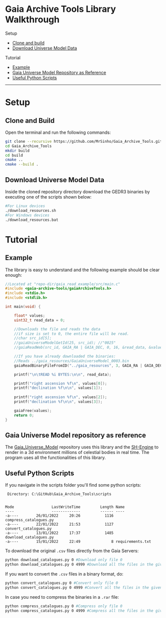 # Gaia Archive Tools Library Walkthrough

Setup
* [Clone and build](#clone-and-build)
* [Download Universe Model Data](#download-universe-model-data)

Tutorial
* [Example](#example)
* [Gaia Universe Model Repository as Reference](#gaia-universe-model-repository-as-reference)
* [Useful Python Scripts](#useful-python-scripts)

---

# Setup

## Clone and Build

Open the terminal and run the following commands:
```bash
git clone --recursive https://github.com/MrSinho/Gaia_Archive_Tools.git
cd Gaia_Archive_Tools
mkdir build
cd build
cmake ..
cmake --build .
```

## Download Universe Model Data

Inside the cloned repository directory download the GEDR3 binaries by executing one of the scripts shown below: 
```bash
#For Linux devices
./download_resources.sh
#For Windows devices
./download_resources.bat
```

# Tutorial

## Example
The library is easy to understand and the following example should be clear enough:
```c
//Located at "repo-dir/gaia_read_example/src/main.c"
#include <gaia-archive-tools/gaiaArchiveTools.h>
#include <stdio.h>
#include <stdlib.h>

int main(void) {

	float* values;
	uint32_t read_data = 0;

    //Downloads the file and reads the data
    //if size is set to 0, the entire file will be read.
    //char src_id[5];
    //gaiaUniverseModelGetId(25, src_id); //"0025"
    //gaiaReadWeb(src_id, GAIA_RA | GAIA_DEC, 0, 16, &read_data, &values); 

    //If you have already downloaded the binaries:
    //Reads ../gaia_resources/GaiaUniverseModel_0003.bin
    gaiaReadBinaryFileFromID("../gaia_resources", 3, GAIA_RA | GAIA_DEC, 0, 16, &read_data, &values); 

	printf("\n\tREAD %i BYTES:\n\n", read_data);

	printf("right ascension %f\n", values[0]);
	printf("declination %f\n\n", values[1]);
	
	printf("right ascension %f\n", values[2]);
	printf("declination %f\n\n", values[3]);

	gaiaFree(values);
	return 0;
}
```

## Gaia Universe Model repository as reference

The [Gaia_Universe_Model](../Gaia_Universe_Model/index.md) repository uses this library and the [SH-Engine](../SH-Engine/index.md) to render in a 3d environment millions of celestial bodies in real time. The program uses all the functionalities of this library.

## Useful Python Scripts

If you navigate in the scripts folder you'll find some python scripts:
```batch
 Directory: C:\GitHub\Gaia_Archive_Tools\scripts


Mode                 LastWriteTime         Length Name
----                 -------------         ------ ----
-a----        26/01/2022     20:26           1116 compress_catalogues.py
-a----        22/01/2022     21:53           1127 convert_catalogues.py
-a----        13/01/2022     17:37           1485 download_catalogues.py
-a----        15/01/2022     22:49              8 requirements.txt
```
To download the original `.csv` files directly from the Gaia Servers:
```bash 
python download_catalogues.py 0 #Download only file 0
python download_catalogues.py 0 4999 #Download all the files in the given range
```

If you want to convert the `.csv` files in a binary format, do:
```bash
python convert_catalogues.py 0 #Convert only file 0 
python convert_catalogues.py 0 4999 #Convert all the files in the given range 
```

In case you need to compress the binaries in a `.rar` file:
```bash
python compress_catalogues.py 0 #Compress only file 0 
python compress_catalogues.py 0 4999 #Compress all the files in the given range 
```
